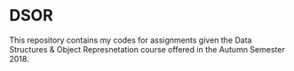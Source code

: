 # DSOR
This repository contains my codes for assignments given the Data Structures &amp; Object Represnetation course offered in the Autumn Semester 2018.
